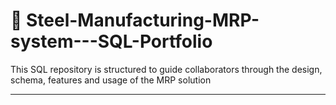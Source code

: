 # 🪭 Steel-Manufacturing-MRP-system---SQL-Portfolio
This SQL repository is structured to guide collaborators through the design, schema, features and usage of the MRP solution

---

## 
